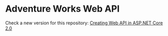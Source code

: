 # Adventure Works Web API

Check a new version for this repository: [Creating Web API in ASP.NET Core 2.0](https://www.codeproject.com/Articles/1264219/Creating-Web-API-in-ASP-NET-Core-2-0)
